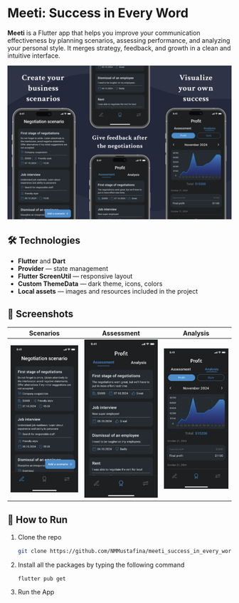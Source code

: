 # Meeti: Success in Every Word

**Meeti** is a Flutter app that helps you improve your communication effectiveness by planning scenarios, assessing performance, and analyzing your personal style. It merges strategy, feedback, and growth in a clean and intuitive interface.

![Preview](assets/images/preview.png)

## 🛠️ Technologies

- **Flutter** and **Dart**
- **Provider** — state management
- **Flutter ScreenUtil** — responsive layout
- **Custom ThemeData** — dark theme, icons, colors
- **Local assets** — images and resources included in the project

## 📱 Screenshots

| Scenarios | Assessment | Analysis |
|-----------|-------------|----------|
| ![Scenario](assets/images/screenshot_01.png) | ![Assessment](assets/images/screenshot_02.png) | ![Analysis](assets/images/screenshot_03.png) |

## 🚀 How to Run

1. Clone the repo
   ```sh
   git clone https://github.com/NMMustafina/meeti_success_in_every_word.git
   ```
2. Install all the packages by typing the following command
   ```sh
   flutter pub get
   ```
3. Run the App
